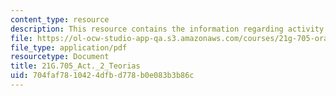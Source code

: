 ```yaml
---
content_type: resource
description: This resource contains the information regarding activity 2 teorias.
file: https://ol-ocw-studio-app-qa.s3.amazonaws.com/courses/21g-705-oral-communication-in-spanish-spring-2004/704faf7810424dfbd778b0e083b3b86c_MIT21G_705S04_act2teorias.pdf
file_type: application/pdf
resourcetype: Document
title: 21G.705_Act._2_Teorias
uid: 704faf78-1042-4dfb-d778-b0e083b3b86c
---
```

